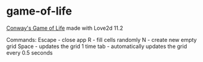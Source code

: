 # game-of-life
[Conway's Game of Life](https://en.wikipedia.org/wiki/Conway%27s_Game_of_Life) made with Love2d 11.2

Commands:
Escape - close app
R - fill cells randomly
N - create new empty grid
Space - updates the grid 1 time
tab - automatically updates the grid every 0.5 seconds
